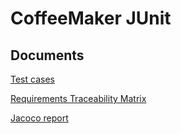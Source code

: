 CoffeeMaker JUnit 
=================================
## Documents

[Test cases](https://github.com/toey10112/coffeemaker/wiki/Test-Cases)

[Requirements Traceability Matrix](https://github.com/toey10112/coffeemaker/wiki/Requirements-Traceability-Matrix)

[Jacoco report](https://github.com/toey10112/coffeemaker/wiki/Jacoco-report)
